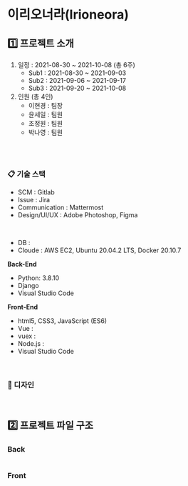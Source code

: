 # 이리오너라(Irioneora)



## 1️⃣ 프로젝트 소개

1. 일정 : 2021-08-30 ~ 2021-10-08 (총 6주)
   - Sub1 : 2021-08-30 ~ 2021-09-03
   - Sub2 : 2021-09-06 ~ 2021-09-17
   - Sub3 : 2021-09-20 ~ 2021-10-08 
2. 인원 (총 4인)
   - 이현경 : 팀장
   - 윤세일 : 팀원
    - 조정원 : 팀원
    - 박나영 : 팀원

<br><br>

### 📋 기술 스택

- SCM : Gitlab
- Issue : Jira
- Communication : Mattermost
- Design/UI/UX : Adobe Photoshop, Figma

<br>

- DB : 
- Cloude : AWS EC2, Ubuntu 20.04.2 LTS, Docker 20.10.7

**Back-End**

  - Python: 3.8.10
  - Django
  - Visual Studio Code

**Front-End**

  - html5, CSS3, JavaScript (ES6)
  - Vue : 
  - vuex : 
  - Node.js : 
  - Visual Studio Code

<br>

### 🎨 디자인

<br>

## 2️⃣ 프로젝트 파일 구조

### Back

```

```

### Front

```

```

